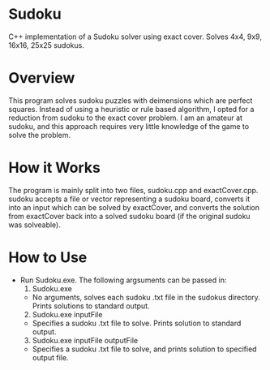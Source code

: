 # Sudoku
C++ implementation of a Sudoku solver using exact cover. Solves 4x4, 9x9, 16x16, 25x25 sudokus.

# Overview
This program solves sudoku puzzles with deimensions which are perfect squares.  Instead of using a heuristic or rule based algorithm, I opted for a reduction from sudoku to the exact cover problem.  I am an amateur at sudoku, and this approach requires very little knowledge of the game to solve the problem.  

# How it Works
The program is mainly split into two files, sudoku.cpp and exactCover.cpp.  sudoku accepts a file or vector representing a sudoku board, converts it into an input which can be solved by exactCover, and converts the solution from exactCover back into a solved sudoku board (if the original sudoku was solveable).  

# How to Use
- Run Sudoku.exe. The following argsuments can be passed in:
  1. Sudoku.exe
    - No arguments, solves each sudoku .txt file in the sudokus directory.  Prints solutions to standard output.
  2. Sudoku.exe inputFile 
    - Specifies a sudoku .txt file to solve.  Prints solution to standard output.
  3. Sudoku.exe inputFile outputFile
    - Specifies a sudoku .txt file to solve, and prints solution to specified output file.


